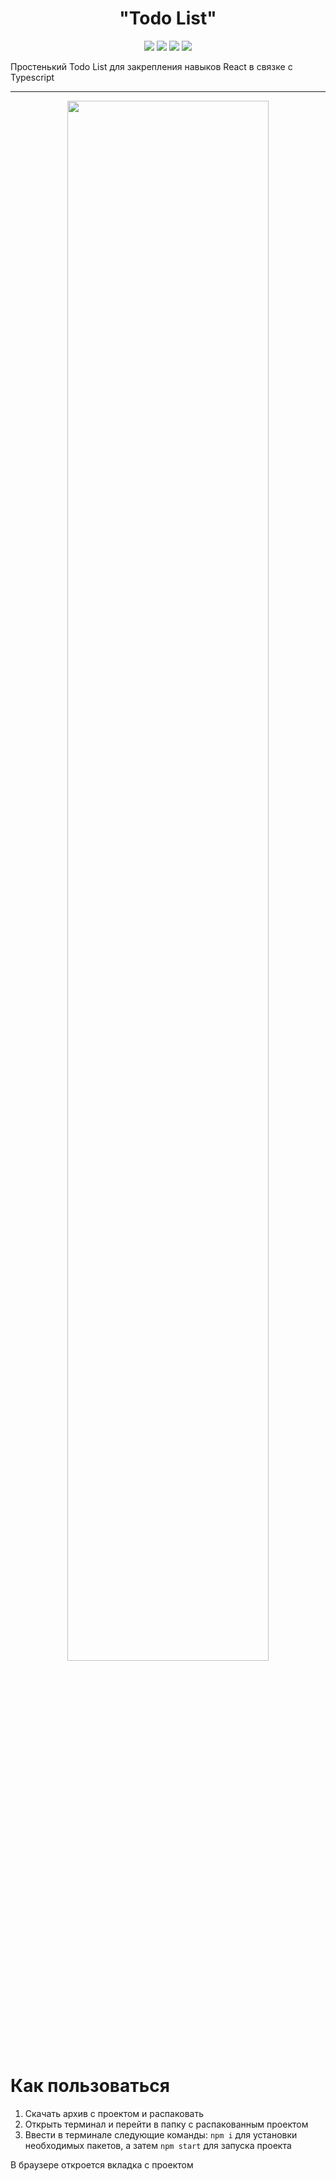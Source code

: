 <h1 align="center">"Todo List"</h1>

<p align="center">

<img src="https://img.shields.io/badge/made%20by-KIrilldeveloper48-blue.svg" >
<img src="https://img.shields.io/badge/react-17.0.2-green.svg">
<img src="https://img.shields.io/badge/Typescript-4.2.4-green.svg">
<img src="https://img.shields.io/github/languages/top/KIrilldeveloper48/TodoList-React-plus-Typescript.svg">

</p>

Простенький Todo List для закрепления навыков React в связке с Typescript

---
<p align="center">
<img src="https://i.ibb.co/s9Zrw8r/2021-04-14-13-36-07-627.gif" width="80%">
</p>

# Как пользоваться

1. Скачать архив с проектом и распаковать
2. Открыть терминал и перейти в папку с распакованным проектом
3. Ввести в терминале следующие команды: `npm i` для установки необходимых пакетов, а затем `npm start` для запуска проекта

В браузере откроется вкладка с проектом
